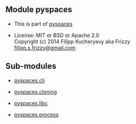 Module pyspaces
---------------

* This is part of [pyspaces](https://github.com/Friz-zy/pyspaces)
  

* License: MIT or BSD or Apache 2.0  
Copyright (c) 2014 Filipp Kucheryavy aka Frizzy <filipp.s.frizzy@gmail.com>

Sub-modules
-----------
- [pyspaces.cli](cli.md)

- [pyspaces.cloning](cloning.md)

- [pyspaces.libc](libc.md)

- [pyspaces.process](process.md)
